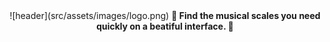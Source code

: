 <div align="center">
    ![header](src/assets/images/logo.png)
    <b>🎸 Find the musical scales you need quickly on a beatiful interface. 🎸</b>
</div>